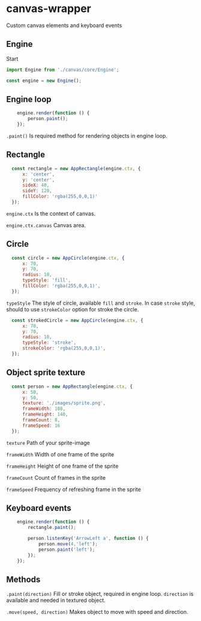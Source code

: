 # canvas-wrapper
Custom canvas elements and keyboard events

## Engine

Start

```javascript
import Engine from './canvas/core/Engine';

const engine = new Engine();
```

## Engine loop

```javascript
    engine.render(function () {
        person.paint();
    });
```

`.paint()`
Is required method for rendering objects in engine loop.

## Rectangle

```javascript
  const rectangle = new AppRectangle(engine.ctx, {
      x: 'center',
      y: 'center',
      sideX: 40,
      sideY: 120,
      fillColor: 'rgba(255,0,0,1)'
  });
```

`engine.ctx`
Is the context of canvas.

`engine.ctx.canvas`
Canvas area.

## Circle

```javascript
  const circle = new AppCircle(engine.ctx, {
      x: 70,
      y: 70,
      radius: 10,
      typeStyle: 'fill',
      fillColor: 'rgba(255,0,0,1)',
  });
```

`typeStyle`
The style of circle, available `fill` and `stroke`. In case `stroke` style, should to use `strokeColor` option for stroke the circle.

```javascript
  const strokedCircle = new AppCircle(engine.ctx, {
      x: 70,
      y: 70,
      radius: 10,
      typeStyle: 'stroke',
      strokeColor: 'rgba(255,0,0,1)',
  });
```

## Object sprite texture

```javascript
  const person = new AppRectangle(engine.ctx, {
      x: 50,
      y: 50,
      texture: './images/sprite.png',
      frameWidth: 108,
      frameHeight: 140,
      frameCount: 8,
      frameSpeed: 16
  });
```

`texture`
Path of your sprite-image

`frameWidth`
Width of one frame of the sprite

`frameHeight`
Height of one frame of the sprite

`frameCount`
Count of frames in the sprite

`frameSpeed`
Frequency of refreshing frame in the sprite

## Keyboard events

```javascript
    engine.render(function () {
        rectangle.paint();

        person.listenKey('ArrowLeft a', function () {
            person.move(4,'left');
            person.paint('left');
        });
    });
```

## Methods

`.paint(direction)`
Fill or stroke object, required in engine loop. `direction` is available and needed in textured object.

`.move(speed, direction)`
Makes object to move with speed and direction.